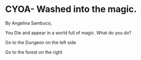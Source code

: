 # CYOA- Washed into the magic.
By Angelina Sambuco, 

You Die and appear in a world full of magic. What do you do?

Go to the Dungeon on the left side

Go to the forest on the right